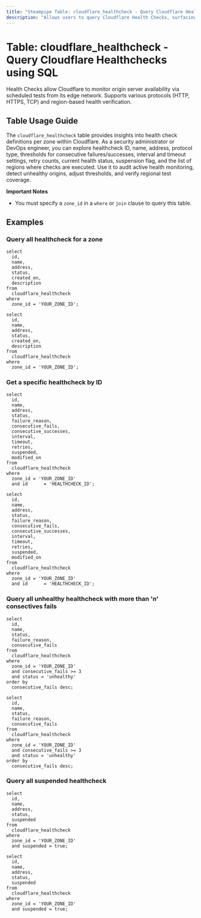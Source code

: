 ```yaml
---
title: "Steampipe Table: cloudflare_healthcheck - Query Cloudflare Healthchecks using SQL"
description: "Allows users to query Cloudflare Health Checks, surfacing configuration for origin monitoring including check ID, name, address, protocol, status, fail/success thresholds, intervals, retries, timeouts, suspension flag, and region settings at zone level."
---
```


# Table: cloudflare_healthcheck - Query Cloudflare Healthchecks using SQL

Health Checks allow Cloudflare to monitor origin server availability via scheduled tests from its edge network. Supports various protocols (HTTP, HTTPS, TCP) and region-based health verification.

## Table Usage Guide

The `cloudflare_healthcheck` table provides insights into health check definitions per zone within Cloudflare. As a security administrator or DevOps engineer, you can explore healthcheck ID, name, address, protocol type, thresholds for consecutive failures/successes, interval and timeout settings, retry counts, current health status, suspension flag, and the list of regions where checks are executed. Use it to audit active health monitoring, detect unhealthy origins, adjust thresholds, and verify regional test coverage.

**Important Notes**
- You must specify a `zone_id` in a `where` or `join` clause to query this table.

## Examples

### Query all healthcheck for a zone
```sql+postgres
select
  id,
  name,
  address,
  status,
  created_on,
  description
from
  cloudflare_healthcheck
where
  zone_id = 'YOUR_ZONE_ID';
```

```sql+sqlite
select
  id,
  name,
  address,
  status,
  created_on,
  description
from
  cloudflare_healthcheck
where
  zone_id = 'YOUR_ZONE_ID';
```

### Get a specific healthcheck by ID
```sql+postgres
select
  id,
  name,
  address,
  status,
  failure_reason,
  consecutive_fails,
  consecutive_successes,
  interval,
  timeout,
  retries,
  suspended,
  modified_on
from
  cloudflare_healthcheck
where
  zone_id = 'YOUR_ZONE_ID'
  and id      = 'HEALTHCHECK_ID';
```

```sql+sqlite
select
  id,
  name,
  address,
  status,
  failure_reason,
  consecutive_fails,
  consecutive_successes,
  interval,
  timeout,
  retries,
  suspended,
  modified_on
from
  cloudflare_healthcheck
where
  zone_id = 'YOUR_ZONE_ID'
  and id      = 'HEALTHCHECK_ID';
```

### Query all unhealthy healthcheck with more than 'n' consectives fails
```sql+postgres
select
  id,
  name,
  status,
  failure_reason,
  consecutive_fails
from
  cloudflare_healthcheck
where
  zone_id = 'YOUR_ZONE_ID'
  and consecutive_fails >= 3
  and status = 'unhealthy'
order by
  consecutive_fails desc;
```

```sql+sqlite
select
  id,
  name,
  status,
  failure_reason,
  consecutive_fails
from
  cloudflare_healthcheck
where
  zone_id = 'YOUR_ZONE_ID'
  and consecutive_fails >= 3
  and status = 'unhealthy'
order by
  consecutive_fails desc;
```

### Query all suspended healthcheck
```sql+postgres
select
  id,
  name,
  address,
  status,
  suspended
from
  cloudflare_healthcheck
where
  zone_id = 'YOUR_ZONE_ID'
  and suspended = true;
```

```sql+sqlite
select
  id,
  name,
  address,
  status,
  suspended
from
  cloudflare_healthcheck
where
  zone_id = 'YOUR_ZONE_ID'
  and suspended = true;
```


